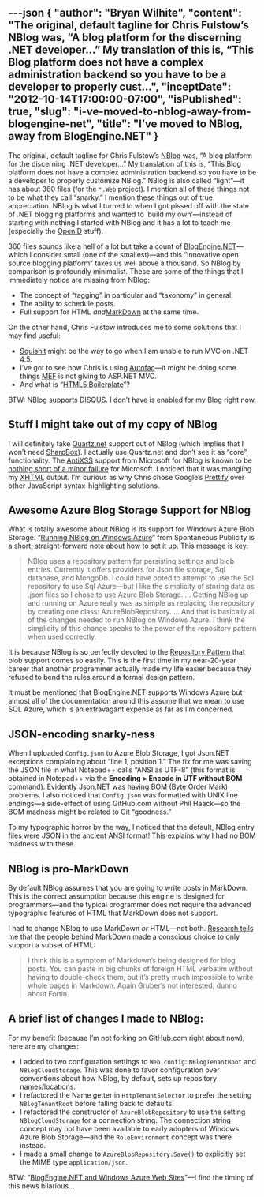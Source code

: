 ---json
{
  "author": "Bryan Wilhite",
  "content": "The original, default tagline for Chris Fulstow’s NBlog was, “A blog platform for the discerning .NET developer…” My translation of this is, “This Blog platform does not have a complex administration backend so you have to be a developer to properly cust...",
  "inceptDate": "2012-10-14T17:00:00-07:00",
  "isPublished": true,
  "slug": "i-ve-moved-to-nblog-away-from-blogengine-net",
  "title": "I’ve moved to NBlog, away from BlogEngine.NET"
}
---

The original, default tagline for Chris Fulstow’s [NBlog](https://github.com/ChrisFulstow/NBlog) was, “A blog platform for the discerning .NET developer…” My translation of this is, “This Blog platform does not have a complex administration backend so you have to be a developer to properly customize NBlog.” NBlog is also called “light”—it has about 360 files (for the `*.Web` project). I mention all of these things not to be what they call “snarky.” I mention these things out of true appreciation. NBlog is what I turned to when I got pissed off with the state of .NET blogging platforms and wanted to ‘build my own’—instead of starting with nothing I started with NBlog and it has a lot to teach me (especially the [OpenID](http://openid.net/) stuff).

360 files sounds like a hell of a lot but take a count of [BlogEngine.NET](http://dotnetblogengine.net/)—which I consider small (one of the smallest)—and this “innovative open source blogging platform” takes us well above a thousand. So NBlog by comparison is profoundly minimalist. These are some of the things that I immediately notice are missing from NBlog:

*   The concept of “tagging” in particular and “taxonomy” in general.
*   The ability to schedule posts.
*   Full support for HTML *and*[MarkDown](http://daringfireball.net/projects/markdown/) at the same time.

On the other hand, Chris Fulstow introduces me to some solutions that I may find useful:

*   [Squishit](https://github.com/jetheredge/SquishIt) might be the way to go when I am unable to run MVC on .NET 4.5.
*   I’ve got to see how Chris is using [Autofac](http://code.google.com/p/autofac/)—it might be doing some things <acronym title="Managed Exensibility Framework">MEF</acronym> is not giving to ASP.NET MVC.
*   And what is “[HTML5 Boilerplate](http://html5boilerplate.com/)”?

BTW: NBlog supports [DISQUS](http://disqus.com/). I don’t have is enabled for my Blog right now.

## Stuff I might take out of my copy of NBlog

I will definitely take [Quartz.net](http://quartznet.sourceforge.net/) support out of NBlog (which implies that I won’t need [SharpBox](http://sharpbox.codeplex.com/)). I actually use Quartz.net and don’t see it as “core” functionality. The [AntiXSS](http://wpl.codeplex.com/) support from Microsoft for NBlog is known to be [nothing short of a minor failure](http://eksith.wordpress.com/2012/02/13/antixss-4-2-breaks-everything/) for Microsoft. I noticed that it was mangling my <acronym title="Extensible Hypertext Markup Language">XHTML</acronym> output. I’m curious as why Chris chose Google’s [Prettify](http://code.google.com/p/google-code-prettify/) over other JavaScript syntax-highlighting solutions.

## Awesome Azure Blog Storage Support for NBlog

What is totally awesome about NBlog is its support for Windows Azure Blob Storage. “[Running NBlog on Windows Azure](http://blog.spontaneouspublicity.com/running-nblog-on-windows-azure)” from Spontaneous Publicity is a short, straight-forward note about how to set it up. This message is key:
<blockquote>

NBlog uses a repository pattern for persisting settings and blob entries. Currently it offers providers for Json file storage, Sql database, and MongoDb. I could have opted to attempt to use the Sql repository to use Sql Azure—but I like the simplicity of storing data as .json files so I chose to use Azure Blob Storage. … Getting NBlog up and running on Azure really was as simple as replacing the repository by creating one class: AzureBlobRepository. … And that is basically all of the changes needed to run NBlog on Windows Azure. I think the simplicity of this change speaks to the power of the repository pattern when used correctly.
</blockquote>

It is because NBlog is so perfectly devoted to the [Repository Pattern](http://blog.lowendahl.net/?p=249) that blob support comes so easily. This is the first time in my near-20-year career that another programmer actually made my life easier because they refused to bend the rules around a formal design pattern.

It must be mentioned that BlogEngine.NET supports Windows Azure but almost all of the documentation around this assume that we mean to use SQL Azure, which is an extravagant expense as far as I’m concerned.

## JSON-encoding snarky-ness

When I uploaded `Config.json` to Azure Blob Storage, I got Json.NET exceptions complaining about “line 1, position 1.” The fix for me was saving the JSON file in what Notepad++ calls “ANSI as UTF-8” (this format is obtained in Notepad++ via the **Encoding &gt; Encode in UTF without BOM** command). Evidently Json.NET was having BOM (Byte Order Mark) problems. I also noticed that `Config.json` was formatted with UNIX line endings—a side-effect of using GitHub.com without Phil Haack—so the BOM madness might be related to Git “goodness.”

To my typographic horror by the way, I noticed that the default, NBlog entry files were JSON in the ancient ANSI format! This explains why I had no BOM madness with these.

## NBlog is pro-MarkDown

By default NBlog assumes that you are going to write posts in MarkDown. This is the correct assumption because this engine is designed for programmers—and the typical programmer does not require the advanced typographic features of HTML that MarkDown does not support.

I had to change NBlog to use MarkDown *or* HTML—not both. [Research tells me](http://blog.stackoverflow.com/2008/06/three-markdown-gotcha/) that the people behind MarkDown made a conscious choice to only support a subset of HTML:
<blockquote>

I think this is a symptom of Markdown’s being designed for blog posts. You can paste in big chunks of foreign HTML verbatim without having to double-check them, but it’s pretty much impossible to write whole pages in Markdown. Again Gruber’s not interested; dunno about Fortin.
</blockquote>

## A brief list of changes I made to NBlog:

For my benefit (because I’m not forking on GitHub.com right about now), here are my changes:

*   I added to two configuration settings to `Web.config`: `NBlogTenantRoot` and `NBlogCloudStorage`. This was done to favor configuration over conventions about how NBlog, by default, sets up repository names/locations.
*   I refactored the Name getter in `HttpTenantSelector` to prefer the setting `NBlogTenantRoot` before falling back to defaults.
*   I refactored the constructor of `AzureBlobRepository` to use the setting `NBlogCloudStorage` for a connection string. The connection string concept may not have been available to early adopters of Windows Azure Blob Storage—and the `RoleEnvironment` concept was there instead.
*   I made a small change to `AzureBlobRepository.Save()` to explicitly set the MIME type `application/json`.

BTW: “[BlogEngine.NET and Windows Azure Web Sites](http://blogs.msdn.com/b/webdev/archive/2012/10/12/blogengine-net-and-windows-azure-web-sites.aspx)”—I find the timing of this news hilarious…
